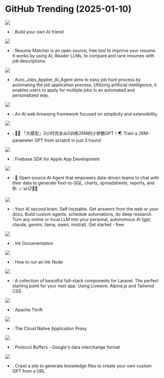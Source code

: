 # GitHub Trending (2025-01-10)

![](https://img.shields.io/badge/C-New%20321-green?style=flat-square&logo=appveyor)
- [](https://github.comundefined): Build your own AI friend

![](https://img.shields.io/badge/Python-New%20486-green?style=flat-square&logo=appveyor)
- [](https://github.comundefined): Resume Matcher is an open source, free tool to improve your resume. It works by using AI, Reader LLMs, to compare and rank resumes with job descriptions.

![](https://img.shields.io/badge/Python-New%20176-green?style=flat-square&logo=appveyor)
- [](https://github.comundefined): Auto_Jobs_Applier_AI_Agent aims to easy job hunt process by automating the job application process. Utilizing artificial intelligence, it enables users to apply for multiple jobs in an automated and personalized way.

![](https://img.shields.io/badge/TypeScript-New%20662-green?style=flat-square&logo=appveyor)
- [](https://github.comundefined): An AI web browsing framework focused on simplicity and extensibility.

![](https://img.shields.io/badge/Python-New%2094-green?style=flat-square&logo=appveyor)
- [](https://github.comundefined): 🚀🚀 「大模型」3小时完全从0训练26M的小参数GPT！🌏 Train a 26M-parameter GPT from scratch in just 3 hours!

![](https://img.shields.io/badge/C%2B%2B-New%2040-green?style=flat-square&logo=appveyor)
- [](https://github.comundefined): Firebase SDK for Apple App Development

![](https://img.shields.io/badge/TypeScript-New%20184-green?style=flat-square&logo=appveyor)
- [](https://github.comundefined): 🤖 Open-source AI Agent that empowers data-driven teams to chat with their data to generate Text-to-SQL, charts, spreadsheets, reports, and BI. 📈📊📋🧑‍💻

![](https://img.shields.io/badge/Python-New%20803-green?style=flat-square&logo=appveyor)
- [](https://github.comundefined): Your AI second brain. Self-hostable. Get answers from the web or your docs. Build custom agents, schedule automations, do deep research. Turn any online or local LLM into your personal, autonomous AI (gpt, claude, gemini, llama, qwen, mistral). Get started - free.

![](https://img.shields.io/badge/MDX-New%202-green?style=flat-square&logo=appveyor)
- [](https://github.comundefined): Ink Documentation

![](https://img.shields.io/badge/Shell-New%202-green?style=flat-square&logo=appveyor)
- [](https://github.comundefined): How to run an Ink Node

![](https://img.shields.io/badge/PHP-New%2030-green?style=flat-square&logo=appveyor)
- [](https://github.comundefined): A collection of beautiful full-stack components for Laravel. The perfect starting point for your next app. Using Livewire, Alpine.js and Tailwind CSS.

![](https://img.shields.io/badge/C%2B%2B-New%20103-green?style=flat-square&logo=appveyor)
- [](https://github.comundefined): Apache Thrift

![](https://img.shields.io/badge/Go-New%2035-green?style=flat-square&logo=appveyor)
- [](https://github.comundefined): The Cloud Native Application Proxy

![](https://img.shields.io/badge/C%2B%2B-New%2011-green?style=flat-square&logo=appveyor)
- [](https://github.comundefined): Protocol Buffers - Google's data interchange format

![](https://img.shields.io/badge/TypeScript-New%2078-green?style=flat-square&logo=appveyor)
- [](https://github.comundefined): Crawl a site to generate knowledge files to create your own custom GPT from a URL

